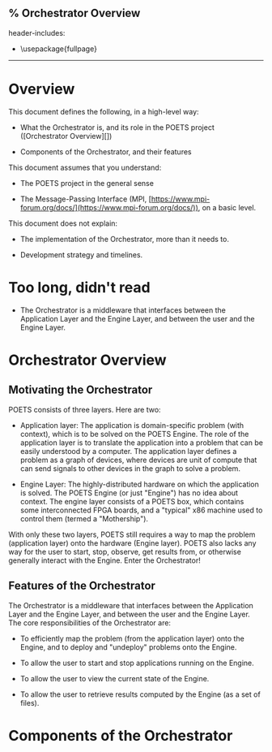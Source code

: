 % Orchestrator Overview
---
header-includes:
  - \usepackage{fullpage}
---

# Overview

This document defines the following, in a high-level way:

 - What the Orchestrator is, and its role in the POETS project ([Orchestrator
   Overview][])

 - Components of the Orchestrator, and their features

This document assumes that you understand:

 - The POETS project in the general sense

 - The Message-Passing Interface (MPI,
   [https://www.mpi-forum.org/docs/](https://www.mpi-forum.org/docs/)), on a
   basic level.

This document does not explain:

 - The implementation of the Orchestrator, more than it needs to.

 - Development strategy and timelines.

# Too long, didn't read

- The Orchestrator is a middleware that interfaces between the Application
  Layer and the Engine Layer, and between the user and the Engine Layer.

# Orchestrator Overview

## Motivating the Orchestrator

POETS consists of three layers. Here are two:

 - Application layer: The application is domain-specific problem (with
   context), which is to be solved on the POETS Engine. The role of the
   application layer is to translate the application into a problem that can be
   easily understood by a computer. The application layer defines a problem as
   a graph of devices, where devices are unit of compute that can send signals
   to other devices in the graph to solve a problem.

 - Engine Layer: The highly-distributed hardware on which the application is
   solved. The POETS Engine (or just "Engine") has no idea about context. The
   engine layer consists of a POETS box, which contains some interconnected
   FPGA boards, and a "typical" x86 machine used to control them (termed a
   "Mothership").

With only these two layers, POETS still requires a way to map the problem
(application layer) onto the hardware (Engine layer). POETS also lacks any way
for the user to start, stop, observe, get results from, or otherwise generally
interact with the Engine. Enter the Orchestrator!

## Features of the Orchestrator

The Orchestrator is a middleware that interfaces between the Application Layer
and the Engine Layer, and between the user and the Engine Layer. The core
responsibilities of the Orchestrator are:

 - To efficiently map the problem (from the application layer) onto the Engine,
   and to deploy and "undeploy" problems onto the Engine.

 - To allow the user to start and stop applications running on the Engine.

 - To allow the user to view the current state of the Engine.

 - To allow the user to retrieve results computed by the Engine (as a set of
   files).

# Components of the Orchestrator
